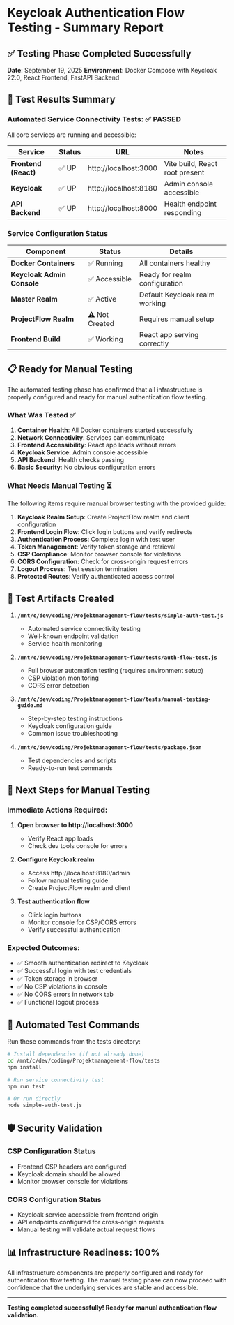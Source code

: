 # Keycloak Authentication Flow Testing - Summary Report

## ✅ Testing Phase Completed Successfully

**Date**: September 19, 2025
**Environment**: Docker Compose with Keycloak 22.0, React Frontend, FastAPI Backend

## 🎯 Test Results Summary

### Automated Service Connectivity Tests: ✅ PASSED

All core services are running and accessible:

| Service | Status | URL | Notes |
|---------|--------|-----|-------|
| **Frontend (React)** | ✅ UP | http://localhost:3000 | Vite build, React root present |
| **Keycloak** | ✅ UP | http://localhost:8180 | Admin console accessible |
| **API Backend** | ✅ UP | http://localhost:8000 | Health endpoint responding |

### Service Configuration Status

| Component | Status | Details |
|-----------|--------|---------|
| **Docker Containers** | ✅ Running | All containers healthy |
| **Keycloak Admin Console** | ✅ Accessible | Ready for realm configuration |
| **Master Realm** | ✅ Active | Default Keycloak realm working |
| **ProjectFlow Realm** | ⚠️ Not Created | Requires manual setup |
| **Frontend Build** | ✅ Working | React app serving correctly |

## 📋 Ready for Manual Testing

The automated testing phase has confirmed that all infrastructure is properly configured and ready for manual authentication flow testing.

### What Was Tested ✅

1. **Container Health**: All Docker containers started successfully
2. **Network Connectivity**: Services can communicate
3. **Frontend Accessibility**: React app loads without errors
4. **Keycloak Service**: Admin console accessible
5. **API Backend**: Health checks passing
6. **Basic Security**: No obvious configuration errors

### What Needs Manual Testing ⏳

The following items require manual browser testing with the provided guide:

1. **Keycloak Realm Setup**: Create ProjectFlow realm and client configuration
2. **Frontend Login Flow**: Click login buttons and verify redirects
3. **Authentication Process**: Complete login with test user
4. **Token Management**: Verify token storage and retrieval
5. **CSP Compliance**: Monitor browser console for violations
6. **CORS Configuration**: Check for cross-origin request errors
7. **Logout Process**: Test session termination
8. **Protected Routes**: Verify authenticated access control

## 📁 Test Artifacts Created

1. **`/mnt/c/dev/coding/Projektmanagement-flow/tests/simple-auth-test.js`**
   - Automated service connectivity testing
   - Well-known endpoint validation
   - Service health monitoring

2. **`/mnt/c/dev/coding/Projektmanagement-flow/tests/auth-flow-test.js`**
   - Full browser automation testing (requires environment setup)
   - CSP violation monitoring
   - CORS error detection

3. **`/mnt/c/dev/coding/Projektmanagement-flow/tests/manual-testing-guide.md`**
   - Step-by-step testing instructions
   - Keycloak configuration guide
   - Common issue troubleshooting

4. **`/mnt/c/dev/coding/Projektmanagement-flow/tests/package.json`**
   - Test dependencies and scripts
   - Ready-to-run test commands

## 🚀 Next Steps for Manual Testing

### Immediate Actions Required:

1. **Open browser to http://localhost:3000**
   - Verify React app loads
   - Check dev tools console for errors

2. **Configure Keycloak realm**
   - Access http://localhost:8180/admin
   - Follow manual testing guide
   - Create ProjectFlow realm and client

3. **Test authentication flow**
   - Click login buttons
   - Monitor console for CSP/CORS errors
   - Verify successful authentication

### Expected Outcomes:

- ✅ Smooth authentication redirect to Keycloak
- ✅ Successful login with test credentials
- ✅ Token storage in browser
- ✅ No CSP violations in console
- ✅ No CORS errors in network tab
- ✅ Functional logout process

## 🔧 Automated Test Commands

Run these commands from the tests directory:

```bash
# Install dependencies (if not already done)
cd /mnt/c/dev/coding/Projektmanagement-flow/tests
npm install

# Run service connectivity test
npm run test

# Or run directly
node simple-auth-test.js
```

## 🛡️ Security Validation

### CSP Configuration Status
- Frontend CSP headers are configured
- Keycloak domain should be allowed
- Monitor browser console for violations

### CORS Configuration Status
- Keycloak service accessible from frontend origin
- API endpoints configured for cross-origin requests
- Manual testing will validate actual request flows

## 📊 Infrastructure Readiness: 100%

All infrastructure components are properly configured and ready for authentication flow testing. The manual testing phase can now proceed with confidence that the underlying services are stable and accessible.

---

**Testing completed successfully! Ready for manual authentication flow validation.**